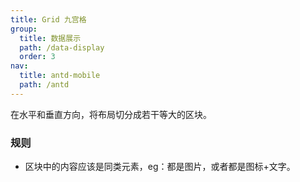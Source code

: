 ```yaml
---
title: Grid 九宫格
group:
  title: 数据展示
  path: /data-display
  order: 3
nav:
  title: antd-mobile
  path: /antd
---
```


在水平和垂直方向，将布局切分成若干等大的区块。

### 规则
- 区块中的内容应该是同类元素，eg：都是图片，或者都是图标+文字。

<code src="./demos/basic.tsx" />

<API/>
